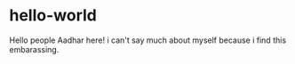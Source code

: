 # hello-world

Hello people Aadhar here!
i can't say much about myself because i find this embarassing.
